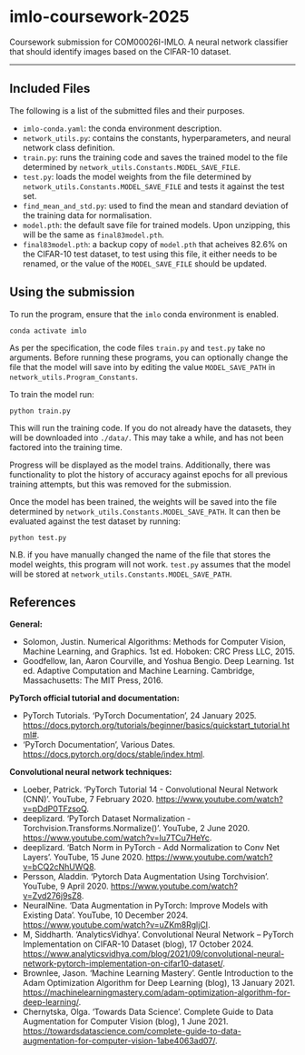 # imlo-coursework-2025
Coursework submission for COM00026I-IMLO. A neural network classifier that should identify images based on the CIFAR-10 dataset.

---
## Included Files
The following is a list of the submitted files and their purposes.

- `imlo-conda.yaml`: the conda environment description.
- `network_utils.py`: contains the constants, hyperparameters, and neural network class definition.
- `train.py`: runs the training code and saves the trained model to the file determined by `network_utils.Constants.MODEL_SAVE_FILE`.
- `test.py`: loads the model weights from the file determined by `network_utils.Constants.MODEL_SAVE_FILE` and tests it against the test set.
- `find_mean_and_std.py`: used to find the mean and standard deviation of the training data for normalisation.
- `model.pth`: the default save file for trained models. Upon unzipping, this will be the same as `final83model.pth`.
- `final83model.pth`: a backup copy of `model.pth` that acheives 82.6% on the CIFAR-10 test dataset, to test using this file, it either needs to be renamed, or the value of the `MODEL_SAVE_FILE` should be updated. 

## Using the submission
To run the program, ensure that the `imlo` conda environment is enabled.
```shell
conda activate imlo
```

As per the specification, the code files `train.py` and `test.py` take no arguments. Before running these programs, you can optionally change the file that the model will save into by editing the value `MODEL_SAVE_PATH` in `network_utils.Program_Constants`. 

To train the model run:
```shell
python train.py
```
This will run the training code. If you do not already have the datasets, they will be downloaded into `./data/`. This may take a while, and has not been factored into the training time.

Progress will be displayed as the model trains. Additionally, there was functionality to plot the history of accuracy against epochs for all previous training attempts, but this was removed for the submission.

Once the model has been trained, the weights will be saved into the file determined by `network_utils.Constants.MODEL_SAVE_PATH`. It can then be evaluated against the test dataset by running:
```shell
python test.py
```
N.B. if you have manually changed the name of the file that stores the model weights, this program will not work. `test.py` assumes that the model will be stored at `network_utils.Constants.MODEL_SAVE_PATH`.

## References
**General:**
- Solomon, Justin. Numerical Algorithms: Methods for Computer Vision, Machine Learning, and Graphics. 1st ed. Hoboken: CRC Press LLC, 2015.
- Goodfellow, Ian, Aaron Courville, and Yoshua Bengio. Deep Learning. 1st ed. Adaptive Computation and Machine Learning. Cambridge, Massachusetts: The MIT Press, 2016.

**PyTorch official tutorial and documentation:**
- PyTorch Tutorials. ‘PyTorch Documentation’, 24 January 2025. https://docs.pytorch.org/tutorials/beginner/basics/quickstart_tutorial.html#.
- ‘PyTorch Documentation’, Various Dates. https://docs.pytorch.org/docs/stable/index.html.

**Convolutional neural network techniques:**
- Loeber, Patrick. ‘PyTorch Tutorial 14 - Convolutional Neural Network (CNN)’. YouTube, 7 February 2020. https://www.youtube.com/watch?v=pDdP0TFzsoQ.
- deeplizard. ‘PyTorch Dataset Normalization - Torchvision.Transforms.Normalize()’. YouTube, 2 June 2020. https://www.youtube.com/watch?v=lu7TCu7HeYc.
- deeplizard. ‘Batch Norm in PyTorch - Add Normalization to Conv Net Layers’. YouTube, 15 June 2020. https://www.youtube.com/watch?v=bCQ2cNhUWQ8.
- Persson, Aladdin. ‘Pytorch Data Augmentation Using Torchvision’. YouTube, 9 April 2020. https://www.youtube.com/watch?v=Zvd276j9sZ8.
- NeuralNine. ‘Data Augmentation in PyTorch: Improve Models with Existing Data’. YouTube, 10 December 2024. https://www.youtube.com/watch?v=uZKm8RgljCI.
- M, Siddharth. ‘AnalyticsVidhya’. Convolutional Neural Network – PyTorch Implementation on CIFAR-10 Dataset (blog), 17 October 2024. https://www.analyticsvidhya.com/blog/2021/09/convolutional-neural-network-pytorch-implementation-on-cifar10-dataset/.
- Brownlee, Jason. ‘Machine Learning Mastery’. Gentle Introduction to the Adam Optimization Algorithm for Deep Learning (blog), 13 January 2021. https://machinelearningmastery.com/adam-optimization-algorithm-for-deep-learning/.
- Chernytska, Olga. ‘Towards Data Science’. Complete Guide to Data Augmentation for Computer Vision (blog), 1 June 2021. https://towardsdatascience.com/complete-guide-to-data-augmentation-for-computer-vision-1abe4063ad07/.
